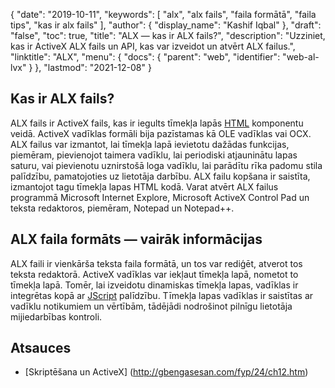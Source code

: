 {
  "date": "2019-10-11",
  "keywords": [
"alx",
"alx fails",
"faila formātā",
"faila tips",
"kas ir alx fails"
],
  "author": {
    "display_name": "Kashif Iqbal"
},
  "draft": "false",
  "toc": true,
  "title": "ALX — kas ir ALX fails?",
  "description": "Uzziniet, kas ir ActiveX ALX fails un API, kas var izveidot un atvērt ALX failus.",
  "linktitle": "ALX",
  "menu": {
    "docs": {
      "parent": "web",
      "identifier": "web-al-lvx"
}
},
  "lastmod": "2021-12-08"
}

## Kas ir ALX fails?

ALX fails ir ActiveX fails, kas ir iegults tīmekļa lapās [HTML](/web/html/) komponentu veidā. ActiveX vadīklas formāli bija pazīstamas kā OLE vadīklas vai OCX. ALX failus var izmantot, lai tīmekļa lapā ievietotu dažādas funkcijas, piemēram, pievienojot taimera vadīklu, lai periodiski atjauninātu lapas saturu, vai pievienotu uznirstošā loga vadīklu, lai parādītu rīka padomu stila palīdzību, pamatojoties uz lietotāja darbību. ALX failu kopšana ir saistīta, izmantojot<Param> tagu tīmekļa lapas HTML kodā. Varat atvērt ALX failus programmā Microsoft Internet Explore, Microsoft ActiveX Control Pad un teksta redaktoros, piemēram, Notepad un Notepad++.

## ALX faila formāts — vairāk informācijas

ALX faili ir vienkārša teksta faila formātā, un tos var rediģēt, atverot tos teksta redaktorā. ActiveX vadīklas var iekļaut tīmekļa lapā, nometot to tīmekļa lapā. Tomēr, lai izveidotu dinamiskas tīmekļa lapas, vadīklas ir integrētas kopā ar [JScript](/web/js/) palīdzību. Tīmekļa lapas vadīklas ir saistītas ar vadīklu notikumiem un vērtībām, tādējādi nodrošinot pilnīgu lietotāja mijiedarbības kontroli.


## Atsauces

 * [Skriptēšana un ActiveX] (http://gbengasesan.com/fyp/24/ch12.htm)

